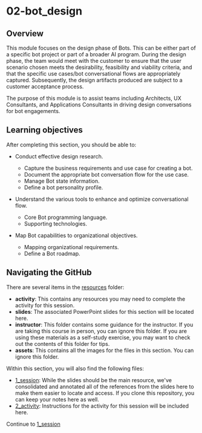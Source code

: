 # 02-bot_design

## Overview
This module focuses on the design phase of Bots. This can be either part of a specific bot project or part of a broader AI program. During the design phase, the team would meet with the customer to ensure that the user scenario chosen meets the desirability, feasibility and viability criteria, and that the specific use cases/bot conversational flows are appropriately captured. Subsequently, the design artifacts produced are subject to a customer acceptance process.

The purpose of this module is to assist teams including Architects, UX Consultants, and Applications Consultants in driving design conversations for bot engagements.

## Learning objectives
After completing this section, you should be able to:

* Conduct effective design research.
    * Capture the business requirements and use case for creating a bot.
    * Document the appropriate bot conversation flow for the use case.
    * Manage Bot state information. 
    * Define a bot personality profile.

* Understand the various tools to enhance and optimize conversational flow.
    * Core Bot programming language.
    * Supporting technologies.
    
* Map Bot capabilities to organizational objectives.
    * Mapping organizational requirements.
    * Define a Bot roadmap. 


## Navigating the GitHub
There are several items in the [resources](./resources) folder:
* **activity**: This contains any resources you may need to complete the activity for this session.
* **slides**: The associated PowerPoint slides for this section will be located here.
* **instructor**: This folder contains some guidance for the instructor. If you are taking this course in person, you can ignore this folder. If you are using these materials as a self-study exercise, you may want to check out the contents of this folder for tips.
* **assets**: This contains all the images for the files in this section. You can ignore this folder.


Within this section, you will also find the following files:
* [1_session](./1_session.ipynb): While the slides should be the main resource, we've consolidated and annotated all of the references from the slides here to make them easier to locate and access. If you clone this repository, you can keep your notes here as well.
* [2_activity](./2_activity.md): Instructions for the activity for this session will be included here.

Continue to [1_session](./1_session.ipynb)
